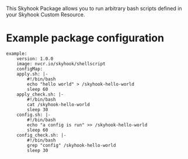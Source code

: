 This Skyhook Package allows you to run arbitrary bash scripts defined in your Skyhook Custom Resource.

# Example package configuration
```
example:
    version: 1.0.0
    image: nvcr.io/skyhook/shellscript
    configMap:
    apply.sh: |-
        #!/bin/bash
        echo "hello world" > /skyhook-hello-world
        sleep 60
    apply_check.sh: |-
        #!/bin/bash
        cat /skyhook-hello-world
        sleep 30
    config.sh: |-
        #!/bin/bash
        echo "a config is run" >> /skyhook-hello-world
        sleep 60
    config_check.sh: |-
        #!/bin/bash
        grep "config" /skyhook-hello-world
        sleep 30
```